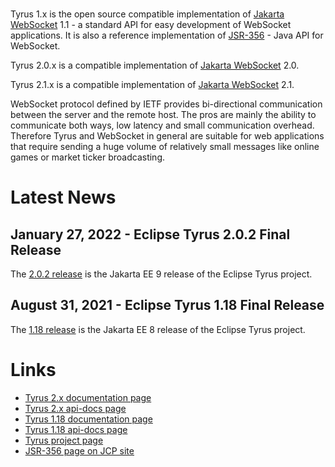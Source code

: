 <br/>

Tyrus 1.x is the open source compatible implementation of [Jakarta WebSocket](https://jakarta.ee/specifications/websocket/) 1.1 - a standard API for easy development of WebSocket applications. It is also 
a reference implementation of [JSR-356](https://jcp.org/en/jsr/detail?id=356) - Java API for WebSocket. 

Tyrus 2.0.x is a compatible implementation of [Jakarta WebSocket](https://jakarta.ee/specifications/websocket/) 2.0.

Tyrus 2.1.x is a compatible implementation of [Jakarta WebSocket](https://jakarta.ee/specifications/websocket/) 2.1.

WebSocket protocol defined by IETF provides bi-directional communication between 
the server and the remote host. The pros are mainly the ability to communicate 
both ways, low latency and small communication overhead. Therefore Tyrus and 
WebSocket in general are suitable for web applications that require sending 
a huge volume of relatively small messages like online games or market ticker 
broadcasting.

# <a name="Latest_News"></a>Latest News

## January 27, 2022 - Eclipse Tyrus 2.0.2 Final Release ##

The [2.0.2 release](https://github.com/eclipse-ee4j/tyrus/releases/tag/2.0.2)
is the Jakarta EE 9 release of the Eclipse Tyrus project.


## August 31, 2021 - Eclipse Tyrus 1.18 Final Release ##

The [1.18 release](https://github.com/eclipse-ee4j/tyrus/releases/tag/1.18)
is the Jakarta EE 8 release of the Eclipse Tyrus project.

# <a name="Links"></a>Links

- [Tyrus 2.x documentation page](https://eclipse-ee4j.github.io/tyrus-project.github.io/documentation/latest/index/)
- [Tyrus 2.x api-docs page](https://eclipse-ee4j.github.io/tyrus-project.github.io/apidocs/latest/)
- [Tyrus 1.18 documentation page](https://eclipse-ee4j.github.io/tyrus-project.github.io/documentation/latest1x/index/)
- [Tyrus 1.18 api-docs page](https://eclipse-ee4j.github.io/tyrus-project.github.io/apidocs/latest1x/)
- [Tyrus project page](https://projects.eclipse.org/projects/ee4j.tyrus)
- [JSR-356 page on JCP site](https://jcp.org/en/jsr/detail?id=356)


